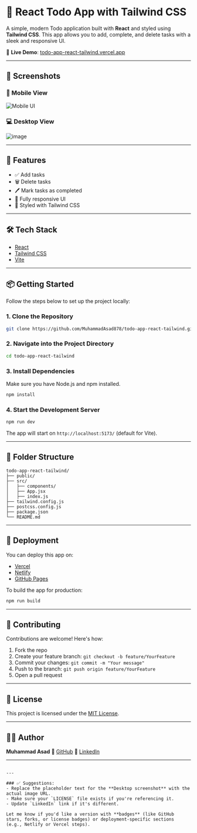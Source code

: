 
# 📝 React Todo App with Tailwind CSS

A simple, modern Todo application built with **React** and styled using **Tailwind CSS**. This app allows you to add, complete, and delete tasks with a sleek and responsive UI.


🔗 **Live Demo**: [todo-app-react-tailwind.vercel.app](https://todo-app-react-tailwind-two.vercel.app/)

---

## 📸 Screenshots

### 📱 Mobile View

![Mobile UI](https://github.com/user-attachments/assets/fd5171df-c1c6-4297-b404-6c3960de41d9)

### 💻 Desktop View

![image](https://github.com/user-attachments/assets/ecd24aa3-388b-4753-b770-005e62b48260)


---

## 🔧 Features

- ✅ Add tasks
- 🗑️ Delete tasks
- 🖊️ Mark tasks as completed
- 📱 Fully responsive UI
- 🌈 Styled with Tailwind CSS

---

## 🛠️ Tech Stack

- [React](https://reactjs.org/)
- [Tailwind CSS](https://tailwindcss.com/)
- [Vite](https://vitejs.dev/)

---

## 📦 Getting Started

Follow the steps below to set up the project locally:

### 1. Clone the Repository

```bash
git clone https://github.com/MuhammadAsad878/todo-app-react-tailwind.git
````

### 2. Navigate into the Project Directory

```bash
cd todo-app-react-tailwind
```

### 3. Install Dependencies

Make sure you have Node.js and npm installed.

```bash
npm install
```

### 4. Start the Development Server

```bash
npm run dev
```

The app will start on `http://localhost:5173/` (default for Vite).

---

## 📁 Folder Structure

```
todo-app-react-tailwind/
├── public/
├── src/
│   ├── components/
│   ├── App.jsx
│   ├── index.js
├── tailwind.config.js
├── postcss.config.js
├── package.json
└── README.md
```

---

## 🚀 Deployment

You can deploy this app on:

* [Vercel](https://vercel.com/)
* [Netlify](https://netlify.com/)
* [GitHub Pages](https://pages.github.com/)

To build the app for production:

```bash
npm run build
```

---

## 🤝 Contributing

Contributions are welcome! Here's how:

1. Fork the repo
2. Create your feature branch: `git checkout -b feature/YourFeature`
3. Commit your changes: `git commit -m "Your message"`
4. Push to the branch: `git push origin feature/YourFeature`
5. Open a pull request

---

## 📄 License

This project is licensed under the [MIT License](LICENSE).

---

## 👨‍💻 Author

**Muhammad Asad**
🔗 [GitHub](https://github.com/MuhammadAsad878)
🔗 [LinkedIn](https://www.linkedin.com/in/muhammad-asad878)

---

```

---

### ✅ Suggestions:
- Replace the placeholder text for the **Desktop screenshot** with the actual image URL.
- Make sure your `LICENSE` file exists if you're referencing it.
- Update `LinkedIn` link if it's different.

Let me know if you'd like a version with **badges** (like GitHub stars, forks, or license badges) or deployment-specific sections (e.g., Netlify or Vercel steps).
```
